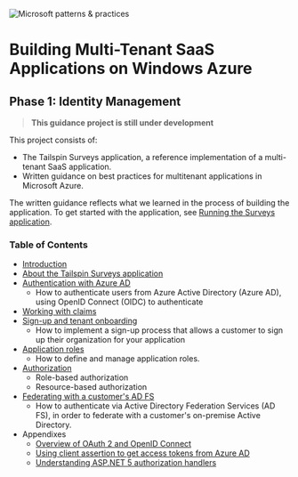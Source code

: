 ![Microsoft patterns & practices](http://pnp.azurewebsites.net/images/pnp-logo.png)
# Building Multi-Tenant SaaS Applications on Windows Azure

## Phase 1: Identity Management

> **This guidance project is still under development**

This project consists of:

- The Tailspin Surveys application, a reference implementation of a multi-tenant SaaS application.
- Written guidance on best practices for multitenant applications in Microsoft Azure.

The written guidance reflects what we learned in the process of building the application. To get started with the application, see [Running the Surveys application](docs/running-the-app.md).

### Table of Contents

- [Introduction](docs/01-intro.md)
- [About the Tailspin Surveys application](docs/02-tailspin-scenario.md)
- [Authentication with Azure AD](docs/03-authentication.md)
    - How to authenticate users from Azure Active Directory (Azure AD), using OpenID Connect (OIDC) to authenticate
- [Working with claims](docs/04-working-with-claims.md)
- [Sign-up and tenant onboarding](docs/05-tenant-signup.md)
    - How to implement a sign-up process that allows a customer to sign up their organization for your application
- [Application roles](docs/06-application-roles.md)
    - How to define and manage application roles.
- [Authorization](docs/07-authorization.md)
    - Role-based authorization
    - Resource-based authorization
- [Federating with a customer's AD FS](docs/08-adfs.md)
    - How to authenticate via Active Directory Federation Services (AD FS), in order to federate with a customer's on-premise Active Directory.
- Appendixes
    - [Overview of OAuth 2 and OpenID Connect](docs/appendixes/about-oauth2-oidc.md)
    - [Using client assertion to get access tokens from Azure AD](docs/appendixes/client-assertion.md)
    - [Understanding ASP.NET 5 authorization handlers](docs/appendixes/aspnet5-authorization.md)
